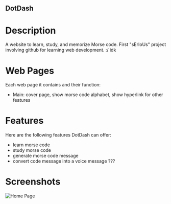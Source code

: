 ## DotDash

# Description
A website to learn, study, and memorize Morse code. First "sErIoUs" project involving github for learning web development. :/ idk 

# Web Pages
Each web page it contains and their function:
- Main: cover page, show morse code alphabet, show hyperlink for other features

# Features
Here are the following features DotDash can offer:
- learn morse code
- study morse code
- generate morse code message
- convert code message into a voice message ???

# Screenshots
![Home Page](./screenshots/homepage.png)
